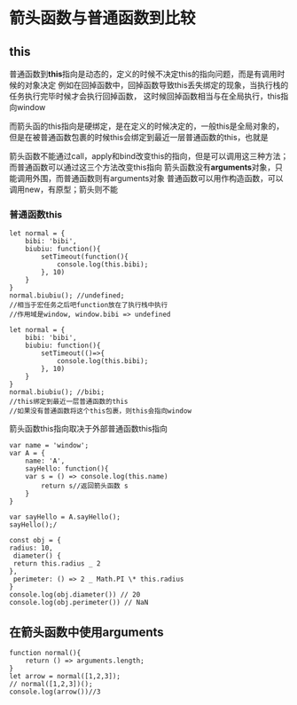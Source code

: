 # 箭头函数与普通函数到比较
## this
普通函数到**this**指向是动态的，定义的时候不决定this的指向问题，而是有调用时候的对象决定
例如在回掉函数中，回掉函数导致this丢失绑定的现象，当执行栈的任务执行完毕时候才会执行回掉函数，
这时候回掉函数相当与在全局执行，this指向window

而箭头函的this指向是硬绑定，是在定义的时候决定的，一般this是全局对象的，但是在被普通函数包裹的时候this会绑定到最近一层普通函数的this，也就是

箭头函数不能通过call，apply和bind改变this的指向，但是可以调用这三种方法；而普通函数可以通过这三个方法改变this指向
箭头函数没有**arguments**对象，只能调用外围，而普通函数则有arguments对象
普通函数可以用作构造函数，可以调用new，有原型；箭头则不能

### 普通函数this
```
let normal = {
    bibi: 'bibi',
    biubiu: function(){
        setTimeout(function(){
            console.log(this.bibi);
        }, 10)
    }
}
normal.biubiu(); //undefined;
//相当于宏任务之后吧function放在了执行栈中执行
//作用域是window, window.bibi => undefined
```

```
let normal = {
    bibi: 'bibi',
    biubiu: function(){
        setTimeout(()=>{
            console.log(this.bibi);
        }, 10)
    }
}
normal.biubiu(); //bibi;
//this绑定到最近一层普通函数的this
//如果没有普通函数将这个this包裹，则this会指向window
```
箭头函数this指向取决于外部普通函数this指向

```
var name = 'window';
var A = {
    name: 'A',
    sayHello: function(){
    var s = () => console.log(this.name)
        return s//返回箭头函数 s
    }
}

var sayHello = A.sayHello();
sayHello();/
```

```
const obj = {
radius: 10,  
 diameter() {  
 return this.radius _ 2
},  
 perimeter: () => 2 _ Math.PI \* this.radius
}
console.log(obj.diameter()) // 20
console.log(obj.perimeter()) // NaN
```

## 在箭头函数中使用arguments
```
function normal(){
    return () => arguments.length;
}
let arrow = normal([1,2,3]);
// normal([1,2,3])();
console.log(arrow())//3
```